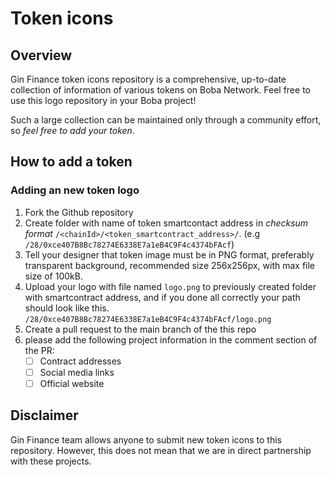 # Token icons

## Overview
Gin Finance token icons repository is a comprehensive, up-to-date collection of information of various tokens on Boba Network. Feel free to use this logo repository in your Boba project! 

Such a large collection can be maintained only through a community effort, so _feel free to add your token_.

## How to add a token
### Adding an new token logo
1. Fork the Github repository
2. Create folder with name of token smartcontact address in _checksum format_ `/<chainId>/<token_smartcontract_address>/`. (e.g `/28/0xce407B8Bc78274E6338E7a1eB4C9F4c4374bFAcf`)
3. Tell your designer that token image must be in PNG format, preferably transparent background, recommended size 256x256px, with max file size of 100kB.
4. Upload your logo with file named `logo.png` to previously created folder with smartcontract address, and if you done all correctly your path should look like this. `/28/0xce407B8Bc78274E6338E7a1eB4C9F4c4374bFAcf/logo.png`
5. Create a pull request to the main branch of the this repo
6. please add the following project information in the comment section of the PR: 
   - [ ] Contract addresses
   - [ ] Social media links
   - [ ] Official website

## Disclaimer
Gin Finance team allows anyone to submit new token icons to this repository. However, this does not mean that we are in direct partnership with these projects.


